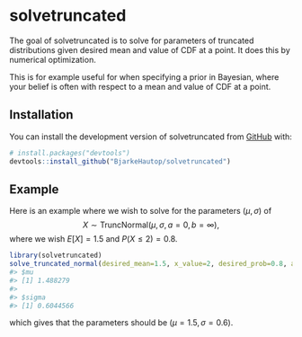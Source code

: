 
<!-- README.md is generated from README.Rmd. Please edit that file -->

# solvetruncated

<!-- badges: start -->
<!-- badges: end -->

The goal of solvetruncated is to solve for parameters of truncated
distributions given desired mean and value of CDF at a point. It does
this by numerical optimization.

This is for example useful for when specifying a prior in Bayesian,
where your belief is often with respect to a mean and value of CDF at a
point.

## Installation

You can install the development version of solvetruncated from
[GitHub](https://github.com/) with:

``` r
# install.packages("devtools")
devtools::install_github("BjarkeHautop/solvetruncated")
```

## Example

Here is an example where we wish to solve for the parameters
$(\mu, \sigma)$ of
$$X \sim \text{TruncNormal}(\mu, \, \sigma, \, a=0, \, b=\infty),$$
where we wish $E[X]=1.5$ and $P(X\leq 2)=0.8$.

``` r
library(solvetruncated)
solve_truncated_normal(desired_mean=1.5, x_value=2, desired_prob=0.8, a=0, b=Inf)
#> $mu
#> [1] 1.488279
#> 
#> $sigma
#> [1] 0.6044566
```

which gives that the parameters should be $(\mu=1.5, \sigma=0.6)$.
